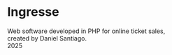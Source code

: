 <h1>Ingresse</h1>
Web software developed in PHP for online ticket sales, <br>
created by Daniel Santiago. <br>
2025

